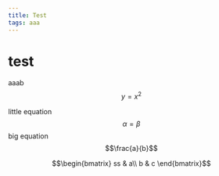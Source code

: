 ```yaml
---
title: Test
tags: aaa
---
```


# test

aaab
$$y = x^2$$

little equation $$\alpha = \beta$$
big equation $$\frac{a}{b}$$

$$\begin{bmatrix} ss & a\\
b & c \end{bmatrix}$$

<!--more-->

